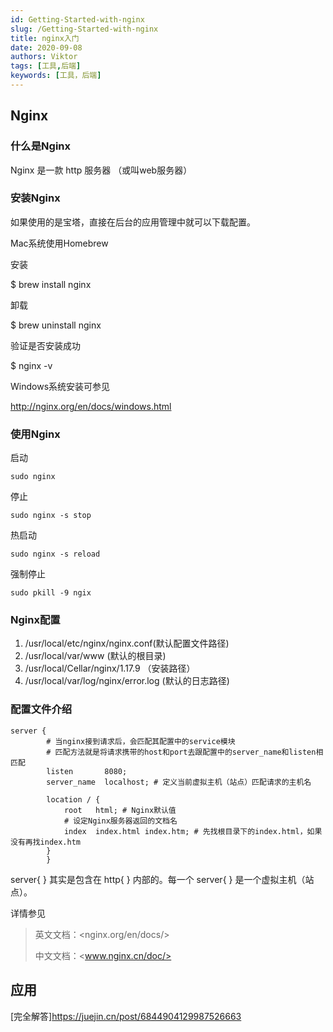 ```yaml
---
id: Getting-Started-with-nginx
slug: /Getting-Started-with-nginx
title: nginx入门
date: 2020-09-08
authors: Viktor
tags: [工具,后端]
keywords: [工具，后端]
---
```

## Nginx

### 什么是Nginx

Nginx 是一款 http 服务器 （或叫web服务器）

### 安装Nginx

如果使用的是宝塔，直接在后台的应用管理中就可以下载配置。

Mac系统使用Homebrew

安装

$ brew install nginx

卸载

$ brew uninstall nginx

验证是否安装成功

$ nginx -v

Windows系统安装可参见

<http://nginx.org/en/docs/windows.html>

### 使用Nginx

启动

    sudo nginx

停止

    sudo nginx -s stop

热启动

    sudo nginx -s reload

强制停止

    sudo pkill -9 ngix

### Nginx配置

1. /usr/local/etc/nginx/nginx.conf(默认配置文件路径)
2. /usr/local/var/www (默认的根目录)
3. /usr/local/Cellar/nginx/1.17.9 （安装路径）
4. /usr/local/var/log/nginx/error.log (默认的日志路径)

### 配置文件介绍

    server {  
            # 当nginx接到请求后，会匹配其配置中的service模块
            # 匹配方法就是将请求携带的host和port去跟配置中的server_name和listen相匹配
            listen       8080;        
            server_name  localhost; # 定义当前虚拟主机（站点）匹配请求的主机名

            location / {
                root   html; # Nginx默认值
                # 设定Nginx服务器返回的文档名
                index  index.html index.htm; # 先找根目录下的index.html，如果没有再找index.htm
            }
            }

server{ } 其实是包含在 http{ } 内部的。每一个 server{ } 是一个虚拟主机（站点）。

详情参见
>英文文档：<nginx.org/en/docs/>
>
>中文文档：<www.nginx.cn/doc/>

## 应用

[完全解答]<https://juejin.cn/post/6844904129987526663>
